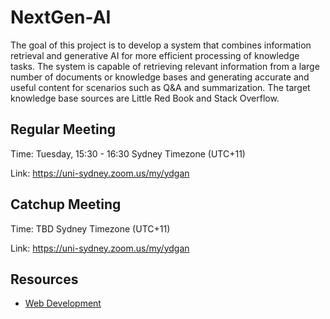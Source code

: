 # NextGen-AI
The goal of this project is to develop a system that combines information retrieval and generative AI for more efficient processing of knowledge tasks.
The system is capable of retrieving relevant information from a large number of documents or knowledge bases and generating accurate and useful content for scenarios such as Q&A and summarization.
The target knowledge base sources are Little Red Book and Stack Overflow.

## Regular Meeting
Time: Tuesday, 15:30 - 16:30 Sydney Timezone (UTC+11)

Link: https://uni-sydney.zoom.us/my/ydgan

## Catchup Meeting
Time: TBD Sydney Timezone (UTC+11)

Link: https://uni-sydney.zoom.us/my/ydgan

## Resources
- [Web Development](https://www.notion.so/Web-Development-d45066738c604a8cbf783bf8ac1bcae7?pvs=4)
